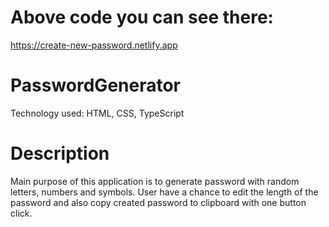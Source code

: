# Above code you can see there:

https://create-new-password.netlify.app

# PasswordGenerator

Technology used:
HTML, CSS, TypeScript

# Description

Main purpose of this application is to generate password with random letters, numbers and symbols. User have a chance to edit the length of the password and also copy created password to clipboard with one button click.
